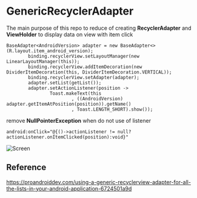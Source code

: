 # GenericRecyclerAdapter

The main purpose of this repo to reduce of creating **RecyclerAdapter** and **ViewHolder** to display data on view with item click
```
BaseAdapter<AndroidVersion> adapter = new BaseAdapter<>(R.layout.item_android_version);
        binding.recyclerView.setLayoutManager(new LinearLayoutManager(this));
        binding.recyclerView.addItemDecoration(new DividerItemDecoration(this, DividerItemDecoration.VERTICAL));
        binding.recyclerView.setAdapter(adapter);
        adapter.setList(getList());
        adapter.setActionListener(position ->
                Toast.makeText(this
                        , ((AndroidVersion) adapter.getItemAtPosition(position)).getName()
                        , Toast.LENGTH_SHORT).show());
```


remove **NullPointerException** when do not use of listener
```
android:onClick="@{()->actionListener != null? actionListener.onItemClicked(position):void}"
```

![Screen](../master/screenshot/image.png)


## Reference 
https://proandroiddev.com/using-a-generic-recyclerview-adapter-for-all-the-lists-in-your-android-application-6724501a9d
